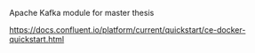 Apache Kafka module for master thesis

https://docs.confluent.io/platform/current/quickstart/ce-docker-quickstart.html